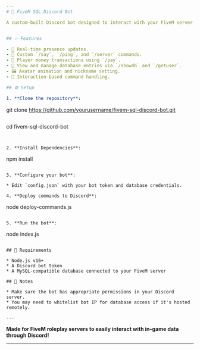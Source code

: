 ```yaml
---
# 🚓 FiveM SQL Discord Bot

A custom-built Discord bot designed to interact with your FiveM server database, execute utility commands, and manage in-game data through Discord.


## ✨ Features

- 🔄 Real-time presence updates.
- 💬 Custom `/say`, `/ping`, and `/server` commands.
- 💸 Player money transactions using `/pay`.
- 📜 View and manage database entries via `/showdb` and `/getuser`.
- 🖼️ Avatar animation and nickname setting.
- 🧠 Interaction-based command handling.

## ⚙️ Setup

1. **Clone the repository**:
   ```
   git clone https://github.com/yourusername/fivem-sql-discord-bot.git
   ```
   ```
   cd fivem-sql-discord-bot
   ```


2. **Install Dependencies**:

   ```
   npm install
   ```

3. **Configure your bot**:

   * Edit `config.json` with your bot token and database credentials.

4. **Deploy commands to Discord**:

   ```
   node deploy-commands.js
   ```

5. **Run the bot**:

   ```
   node index.js
   ```

## 🧾 Requirements

* Node.js v16+
* A Discord bot token
* A MySQL-compatible database connected to your FiveM server

## 📌 Notes

* Make sure the bot has appropriate permissions in your Discord server.
* You may need to whitelist bot IP for database access if it's hosted remotely.

---
```


**Made for FiveM roleplay servers to easily interact with in-game data through Discord!**

---

